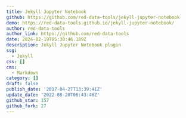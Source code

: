 ```yaml
---
title: Jekyll Jupyter Notebook
github: https://github.com/red-data-tools/jekyll-jupyter-notebook
demo: https://red-data-tools.github.io/jekyll-jupyter-notebook/
author: red-data-tools
author_link: https://github.com/red-data-tools
date: 2024-02-19T05:30:46.189Z
description: Jekyll Jupyter Notebook plugin
ssg:
  - Jekyll
css: []
cms:
  - Markdown
category: []
draft: false
publish_date: '2017-04-27T13:39:41Z'
update_date: '2022-08-20T06:43:46Z'
github_star: 157
github_fork: 27
---
```

